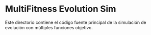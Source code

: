 # MultiFitness Evolution Sim

Este directorio contiene el código fuente principal de la simulación de evolución con múltiples funciones objetivo.
